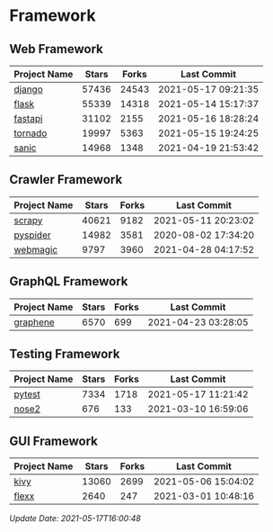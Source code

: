 # Framework

## Web Framework
| Project Name | Stars | Forks | Last Commit |
| ------------ | ----- | ----- | ----------- |
| [django](https://github.com/django/django) | 57436 | 24543 | 2021-05-17 09:21:35 |
| [flask](https://github.com/pallets/flask) | 55339 | 14318 | 2021-05-14 15:17:37 |
| [fastapi](https://github.com/tiangolo/fastapi) | 31102 | 2155 | 2021-05-16 18:28:24 |
| [tornado](https://github.com/tornadoweb/tornado) | 19997 | 5363 | 2021-05-15 19:24:25 |
| [sanic](https://github.com/sanic-org/sanic) | 14968 | 1348 | 2021-04-19 21:53:42 |

## Crawler Framework
| Project Name | Stars | Forks | Last Commit |
| ------------ | ----- | ----- | ----------- |
| [scrapy](https://github.com/scrapy/scrapy) | 40621 | 9182 | 2021-05-11 20:23:02 |
| [pyspider](https://github.com/binux/pyspider) | 14982 | 3581 | 2020-08-02 17:34:20 |
| [webmagic](https://github.com/code4craft/webmagic) | 9797 | 3960 | 2021-04-28 04:17:52 |

## GraphQL Framework
| Project Name | Stars | Forks | Last Commit |
| ------------ | ----- | ----- | ----------- |
| [graphene](https://github.com/graphql-python/graphene) | 6570 | 699 | 2021-04-23 03:28:05 |

## Testing Framework
| Project Name | Stars | Forks | Last Commit |
| ------------ | ----- | ----- | ----------- |
| [pytest](https://github.com/pytest-dev/pytest) | 7334 | 1718 | 2021-05-17 11:21:42 |
| [nose2](https://github.com/nose-devs/nose2) | 676 | 133 | 2021-03-10 16:59:06 |

## GUI Framework
| Project Name | Stars | Forks | Last Commit |
| ------------ | ----- | ----- | ----------- |
| [kivy](https://github.com/kivy/kivy) | 13060 | 2699 | 2021-05-06 15:04:02 |
| [flexx](https://github.com/flexxui/flexx) | 2640 | 247 | 2021-03-01 10:48:16 |

*Update Date: 2021-05-17T16:00:48*